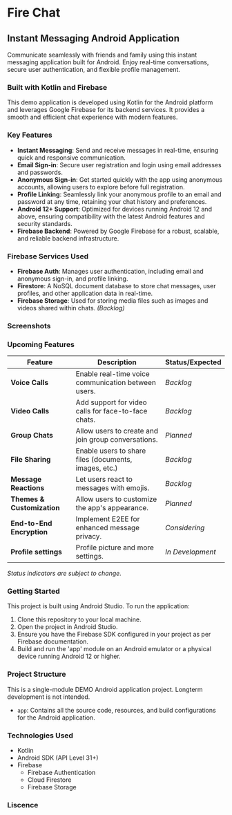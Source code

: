 # Fire Chat

## Instant Messaging Android Application

Communicate seamlessly with friends and family using this instant messaging application built for Android. Enjoy real-time conversations, secure user authentication, and flexible profile management.

### Built with Kotlin and Firebase

This demo application is developed using Kotlin for the Android platform and leverages Google Firebase for its backend services. It provides a smooth and efficient chat experience with modern features.

### Key Features

- **Instant Messaging**: Send and receive messages in real-time, ensuring quick and responsive communication.
- **Email Sign-in**: Secure user registration and login using email addresses and passwords.
- **Anonymous Sign-in**: Get started quickly with the app using anonymous accounts, allowing users to explore before full registration.
- **Profile Linking**: Seamlessly link your anonymous profile to an email and password at any time, retaining your chat history and preferences.
- **Android 12+ Support**: Optimized for devices running Android 12 and above, ensuring compatibility with the latest Android features and security standards.
- **Firebase Backend**: Powered by Google Firebase for a robust, scalable, and reliable backend infrastructure.

### Firebase Services Used

- **Firebase Auth**: Manages user authentication, including email and anonymous sign-in, and profile linking.
- **Firestore**: A NoSQL document database to store chat messages, user profiles, and other application data in real-time.
- **Firebase Storage**: Used for storing media files such as images and videos shared within chats. _(Backlog)_

### Screenshots

### Upcoming Features

| Feature          | Description                                   | Status/Expected |
|-------------------|-----------------------------------------------|-----------------|
| **Voice Calls**  | Enable real-time voice communication between users. | *Backlog* |
| **Video Calls**  | Add support for video calls for face-to-face chats. | *Backlog*        |
| **Group Chats**  | Allow users to create and join group conversations. | *Planned*        |
| **File Sharing** | Enable users to share files (documents, images, etc.) | *Backlog*        |
| **Message Reactions**| Let users react to messages with emojis.         | *Backlog*        |
| **Themes & Customization** | Allow users to customize the app's appearance.   | *Planned*        |
| **End-to-End Encryption** | Implement E2EE for enhanced message privacy.      | *Considering*    |
| **Profile settings** | Profile picture and more settings.      | *In Development*    |

*Status indicators are subject to change.*

### Getting Started

This project is built using Android Studio. To run the application:

1.  Clone this repository to your local machine.
2.  Open the project in Android Studio.
3.  Ensure you have the Firebase SDK configured in your project as per Firebase documentation.
4.  Build and run the 'app' module on an Android emulator or a physical device running Android 12 or higher.

### Project Structure

This is a single-module DEMO Android application project. Longterm development is not intended.

- `app`: Contains all the source code, resources, and build configurations for the Android application.

### Technologies Used

- Kotlin
- Android SDK (API Level 31+)
- Firebase
    - Firebase Authentication
    - Cloud Firestore
    - Firebase Storage
### Liscence

